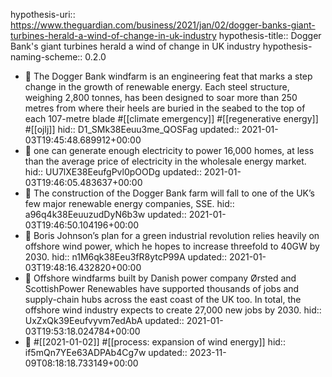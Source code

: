 hypothesis-uri:: https://www.theguardian.com/business/2021/jan/02/dogger-banks-giant-turbines-herald-a-wind-of-change-in-uk-industry
hypothesis-title:: Dogger Bank's giant turbines herald a wind of change in UK industry
hypothesis-naming-scheme:: 0.2.0

- 📌 The Dogger Bank windfarm is an engineering feat that marks a step change in the growth of renewable energy. Each steel structure, weighing 2,800 tonnes, has been designed to soar more than 250 metres from where their heels are buried in the seabed to the top of each 107-metre blade #[[climate emergency]] #[[regenerative energy]] #[[ojlj]]
  hid:: D1_SMk38Eeuu3me_QOSFag
  updated:: 2021-01-03T19:45:48.689912+00:00
- 📌  one can generate enough electricity to power 16,000 homes, at less than the average price of electricity in the wholesale energy market.
  hid:: UU7lXE38EeufgPvl0pOODg
  updated:: 2021-01-03T19:46:05.483637+00:00
- 📌 The construction of the Dogger Bank farm will fall to one of the UK’s few major renewable energy companies, SSE.
  hid:: a96q4k38EeuuzudDyN6b3w
  updated:: 2021-01-03T19:46:50.104196+00:00
- 📌 Boris Johnson’s plan for a green industrial revolution relies heavily on offshore wind power, which he hopes to increase threefold to 40GW by 2030.
  hid:: n1M6qk38Eeu3fR8ytcP99A
  updated:: 2021-01-03T19:48:16.432820+00:00
- 📌 Offshore windfarms built by Danish power company Ørsted and ScottishPower Renewables have supported thousands of jobs and supply-chain hubs across the east coast of the UK too. In total, the offshore wind industry expects to create 27,000 new jobs by 2030.
  hid:: UxZxQk39Eeufvyvm7edAbA
  updated:: 2021-01-03T19:53:18.024784+00:00
- 📝  #[[2021-01-02]] #[[process: expansion of wind energy]]
  hid:: if5mQn7YEe63ADPAb4Cg7w
  updated:: 2023-11-09T08:18:18.733149+00:00